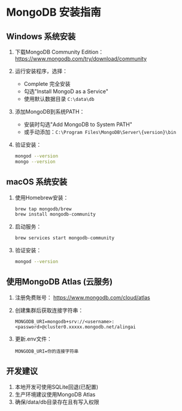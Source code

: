 # MongoDB 安装指南

## Windows 系统安装

1. 下载MongoDB Community Edition：
   https://www.mongodb.com/try/download/community

2. 运行安装程序，选择：
   - Complete 完全安装
   - 勾选"Install MongoD as a Service"
   - 使用默认数据目录 `C:\data\db`

3. 添加MongoDB到系统PATH：
   - 安装时勾选"Add MongoDB to System PATH"
   - 或手动添加：`C:\Program Files\MongoDB\Server\{version}\bin`

4. 验证安装：
   ```bash
   mongod --version
   mongo --version
   ```

## macOS 系统安装

1. 使用Homebrew安装：
   ```bash
   brew tap mongodb/brew
   brew install mongodb-community
   ```

2. 启动服务：
   ```bash
   brew services start mongodb-community
   ```

3. 验证安装：
   ```bash
   mongod --version
   ```

## 使用MongoDB Atlas (云服务)

1. 注册免费账号：
   https://www.mongodb.com/cloud/atlas

2. 创建集群后获取连接字符串：
   ```env
   MONGODB_URI=mongodb+srv://<username>:<password>@cluster0.xxxxx.mongodb.net/alingai
   ```

3. 更新.env文件：
   ```env
   MONGODB_URI=你的连接字符串
   ```

## 开发建议

1. 本地开发可使用SQLite回退(已配置)
2. 生产环境建议使用MongoDB Atlas
3. 确保/data/db目录存在且有写入权限